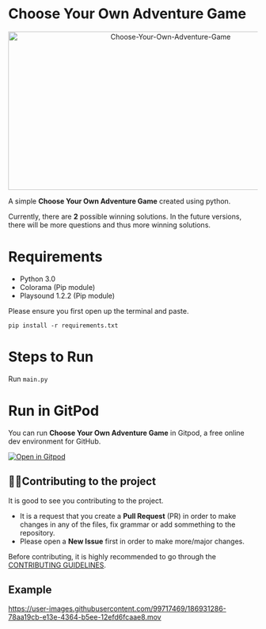 # Choose Your Own Adventure Game

<div align="center">
<img src="https://socialify.git.ci/KendallDoesCoding/Choose-Your-Own-Adventure-Game/image?description=1&descriptionEditable=A%20simple%20Choose%20Your%20Own%20Adventure%20Game%20created%20using%20Python.%0A%0A&forks=1&issues=1&language=1&name=1&owner=1&pattern=Solid&pulls=1&stargazers=1&theme=Dark" alt="Choose-Your-Own-Adventure-Game" width="640" height="320" />
</div>

A simple **Choose Your Own Adventure Game** created using python.

Currently, there are **2** possible winning solutions. In the future versions, there will be more questions and thus more winning solutions.

# Requirements

- Python 3.0
- Colorama (Pip module)
- Playsound 1.2.2 (Pip module)

Please ensure you first open up the terminal and paste.

```
pip install -r requirements.txt
```

# Steps to Run
Run `main.py`

# Run in GitPod

You can run **Choose Your Own Adventure Game** in Gitpod, a free online dev environment for GitHub.

[![Open in Gitpod](https://gitpod.io/button/open-in-gitpod.svg)](https://gitpod.io/#https://github.com/KendallDoesCoding/Choose-Your-Own-Adventure-Game])

<!-- CONTRIBUTING -->

## 💁‍♂️Contributing to the project

It is good to see you contributing to the project.

- It is a request that you create a **Pull Request** (PR) in order to make changes in any of the files, fix grammar or add sommething to the repository.
- Please open a **New Issue** first in order to make more/major changes.

Before contributing, it is highly recommended to go through the [CONTRIBUTING GUIDELINES](./CONTRIBUTING.md).

## Example

https://user-images.githubusercontent.com/99717469/186931286-78aa19cb-e13e-4364-b5ee-12efd6fcaae8.mov
